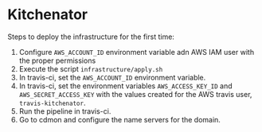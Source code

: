 # Kitchenator

Steps to deploy the infrastructure for the first time:
1. Configure `AWS_ACCOUNT_ID` environment variable adn AWS IAM user with the proper permissions
2. Execute the script `infrastructure/apply.sh`
1. In travis-ci, set the `AWS_ACCOUNT_ID` environment variable.
3. In travis-ci, set the environment variables `AWS_ACCESS_KEY_ID` and `AWS_SECRET_ACCESS_KEY` with the values 
created for the AWS travis user, `travis-kitchenator`.
4. Run the pipeline in travis-ci.
5. Go to cdmon and configure the name servers for the domain.

